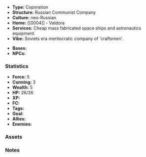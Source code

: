 - **Type:** Coporation
- **Structure:** Russian Communist Company
- **Culture:** neo-Russian
- **Home:** [[0004]] - Valdora
- **Services:** Cheap mass fabricated space ships and astronautics equipment.
- **Vibe:** Soviets era meritocratic company of 'craftsmen'.
* **Bases:** 
* **NPCs:**
### Statistics
* **Force:** 5
* **Cunning:** 3 
* **Wealth:** 5
* **HP:** 26/26
* **XP:** 
* **FC:** 
* **Tags:**
* **Goal:**
* **Allies:** 
* **Enemies:** 
### Assets

### Notes
